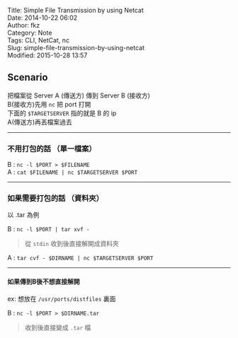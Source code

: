 Title: Simple File Transmission by using Netcat  
Date: 2014-10-22 06:02  
Author: fkz  
Category: Note  
Tags: CLI, NetCat, nc  
Slug: simple-file-transmission-by-using-netcat  
Modified: 2015-10-28 13:57  
  
  
## Scenario  
  
把檔案從 Server A (傳送方) 傳到 Server B (接收方)  
B(接收方)先用 `nc` 把 port 打開  
下面的 `$TARGETSERVER` 指的就是 B 的 ip  
A(傳送方)再丟檔案過去  
  
---  
  
### 不用打包的話 （單一檔案）  
  
B : `nc -l $PORT > $FILENAME`  
A : `cat $FILENAME | nc $TARGETSERVER $PORT`  
  
---  
  
### 如果需要打包的話 （資料夾）  
  
以 .tar 為例  
  
B : `nc -l $PORT | tar xvf -`  
> 從 `stdin` 收到後直接解開成資料夾  
  
A : `tar cvf - $DIRNAME | nc $TARGETSERVER $PORT`  
  
---  
  
#### 如果傳到B後不想直接解開  
  
ex: 想放在 `/usr/ports/distfiles` 裏面  
  
B : `nc -l $PORT > $DIRNAME.tar`  
> 收到後直接變成 `.tar` 檔  
